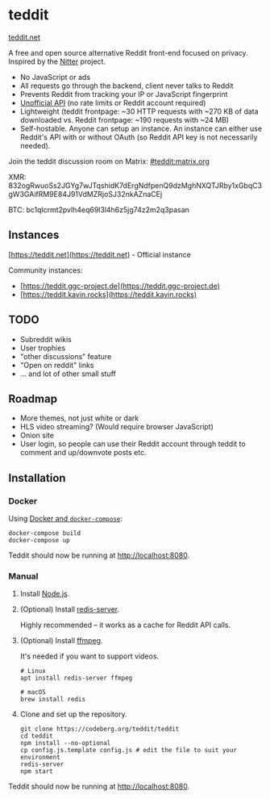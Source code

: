 # teddit

[teddit.net](https://teddit.net)

A free and open source alternative Reddit front-end focused on privacy.
Inspired by the [Nitter](https://github.com/zedeus/nitter) project.

* No JavaScript or ads
* All requests go through the backend, client never talks to Reddit
* Prevents Reddit from tracking your IP or JavaScript fingerprint
* [Unofficial API](https://codeberg.org/teddit/teddit/wiki#teddit-api) (no rate limits or Reddit account required)
* Lightweight (teddit frontpage: ~30 HTTP requests with ~270 KB of data downloaded vs. Reddit frontpage: ~190 requests with ~24 MB)
* Self-hostable. Anyone can setup an instance. An instance can either use Reddit's API with or without OAuth (so Reddit API key is not necessarily needed).

Join the teddit discussion room on Matrix: [#teddit:matrix.org](https://matrix.to/#/#teddit:matrix.org)

XMR: 832ogRwuoSs2JGYg7wJTqshidK7dErgNdfpenQ9dzMghNXQTJRby1xGbqC3gW3GAifRM9E84J91VdMZRjoSJ32nkAZnaCEj

BTC: bc1qlcrmt2pvlh4eq69l3l4h6z5jg74z2m2q3pasan

## Instances

[https://teddit.net](https://teddit.net) - Official instance

Community instances:

* [https://teddit.ggc-project.de](https://teddit.ggc-project.de)
* [https://teddit.kavin.rocks](https://teddit.kavin.rocks)

## TODO

* Subreddit wikis
* User trophies
* "other discussions" feature
* "Open on reddit" links
* ... and lot of other small stuff

## Roadmap

* More themes, not just white or dark
* HLS video streaming? (Would require browser JavaScript)
* Onion site
* User login, so people can use their Reddit account through teddit to comment and up/downvote posts etc.

## Installation

### Docker

Using [Docker and `docker-compose`](https://github.com/docker/compose):

```console
docker-compose build
docker-compose up
```

Teddit should now be running at <http://localhost:8080>.

### Manual

1. Install [Node.js](https://nodejs.org).

1. (Optional) Install [redis-server](https://redis.io).

   Highly recommended – it works as a cache for Reddit API calls.

1. (Optional) Install [ffmpeg](https://ffmpeg.org).

   It's needed if you want to support videos.

   ```console
   # Linux
   apt install redis-server ffmpeg

   # macOS
   brew install redis
   ```

1. Clone and set up the repository.

   ```console
   git clone https://codeberg.org/teddit/teddit
   cd teddit
   npm install --no-optional
   cp config.js.template config.js # edit the file to suit your environment
   redis-server
   npm start
   ```

Teddit should now be running at <http://localhost:8080>.
